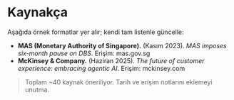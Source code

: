 # Kaynakça

Aşağıda örnek formatlar yer alır; kendi tam listenle güncelle:

- **MAS (Monetary Authority of Singapore).** (Kasım 2023). *MAS imposes six-month pause on DBS*. Erişim: mas.gov.sg
- **McKinsey & Company.** (Haziran 2025). *The future of customer experience: embracing agentic AI*. Erişim: mckinsey.com

> Toplam ~40 kaynak öneriliyor. Tarih ve erişim notlarını eklemeyi unutma.
